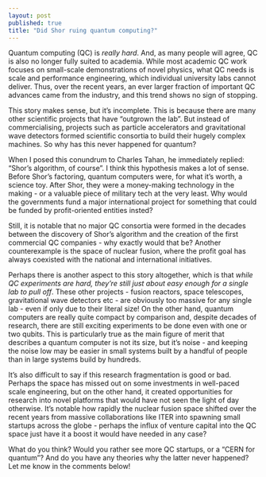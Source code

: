 ```yaml
---
layout: post
published: true
title: "Did Shor ruing quantum computing?"
---
```


Quantum computing (QC) is *really hard*. And, as many people will agree, QC is also no longer fully suited to academia. While most academic QC work focuses on small-scale demonstrations of novel physics, what QC needs is scale and performance engineering, which individual university labs cannot deliver. Thus, over the recent years, an ever larger fraction of important QC advances came from the industry, and this trend shows no sign of stopping.

This story makes sense, but it’s incomplete. This is because there are many other scientific projects that have “outgrown the lab”. But instead of commercialising, projects such as particle accelerators and gravitational wave detectors formed scientific consortia to build their hugely complex machines. So why has this never happened for quantum?

When I posed this conundrum to Charles Tahan, he immediately replied: “Shor’s algorithm, of course”. I think this hypothesis makes a lot of sense. Before Shor’s factoring, quantum computers were, for what it’s worth, a science toy. After Shor, they were a money-making technology in the making - or a valuable piece of military tech at the very least. Why would the governments fund a major international project for something that could be funded by profit-oriented entities insted?

Still, it is notable that no major QC consortia were formed in the decades between the discovery of Shor’s algorithm and the creation of the first commercial QC companies - why exactly would that be? Another counterexample is the space of nuclear fusion, where the profit goal has always coexisted with the national and international initiatives.

Perhaps there is another aspect to this story altogether, which is that *while QC experiments are hard, they’re still just about easy enough for a single lab to pull off*. These other projects - fusion reactors, space telescopes, gravitational wave detectors etc - are obviously too massive for any single lab - even if only due to their literal size! On the other hand, quantum computers are really quite compact by comparison and, despite decades of research, there are still exciting experiments to be done even with one or two qubits. This is particularly true as the main figure of merit that describes a quantum computer is not its size, but it’s noise - and keeping the noise low may be easier in small systems built by a handful of people than in large systems build by hundreds.

It’s also difficult to say if this research fragmentation is good or bad. Perhaps the space has missed out on some investments in well-paced scale engineering, but on the other hand, it created opportunities for research into novel platforms that would have not seen the light of day otherwise. It’s notable how rapidly the nuclear fusion space shifted over the recent years from massive collaborations like ITER into spawning small startups across the globe - perhaps the influx of venture capital into the QC space just have it a boost it would have needed in any case?

What do you think? Would you rather see more QC startups, or a “CERN for quantum”? And do you have any theories why the latter never happened? Let me know in the comments below!